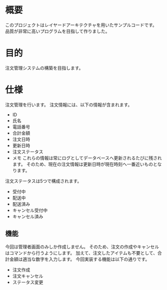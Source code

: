 # 概要
このプロジェクトはレイヤードアーキテクチャを用いたサンプルコードです。
品質が非常に高いプログラムを目指して作りました。

# 目的
注文管理システムの構築を目指します。

# 仕様
注文管理を行います。
注文情報には、以下の情報が含まれます。
- ID
- 氏名
- 電話番号
- 合計金額
- 注文日時
- 更新日時
- 注文ステータス
- メモ
これらの情報は常にログとしてデータベースへ更新されるたびに残されます。
そのため、現在の注文情報は更新日時が現在時刻へ一番近いものとなります。

注文ステータスは5つで構成されます。
- 受付中
- 配送中
- 配送済み
- キャンセル受付中
- キャンセル済み

## 機能
今回は管理者画面のみしか作成しません。
そのため、注文の作成やキャンセルはコマンドから行うようにします。
加えて、注文したアイテムも不要として、合計金額は適当な数字を入力します。
今回実装する機能は以下の通りです。
- 注文作成
- 注文キャンセル
- ステータス変更
